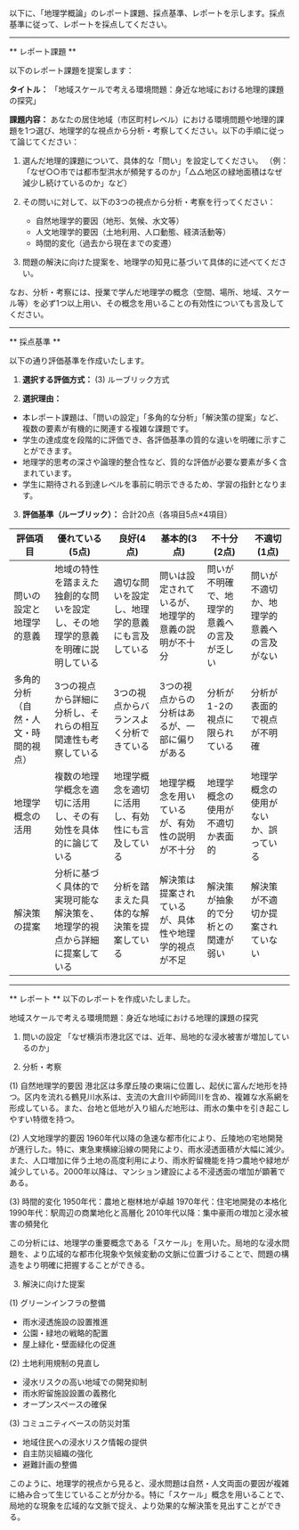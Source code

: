 以下に、「地理学概論」のレポート課題、採点基準、レポートを示します。採点基準に従って、レポートを採点してください。

---------------------------------------
** レポート課題 **

以下のレポート課題を提案します：

**タイトル：**
「地域スケールで考える環境問題：身近な地域における地理的課題の探究」

**課題内容：**
あなたの居住地域（市区町村レベル）における環境問題や地理的課題を1つ選び、地理学的な視点から分析・考察してください。以下の手順に従って論じてください：

1. 選んだ地理的課題について、具体的な「問い」を設定してください。
（例：「なぜ○○市では都市型洪水が頻発するのか」「△△地区の緑地面積はなぜ減少し続けているのか」など）

2. その問いに対して、以下の3つの視点から分析・考察を行ってください：
   - 自然地理学的要因（地形、気候、水文等）
   - 人文地理学的要因（土地利用、人口動態、経済活動等）
   - 時間的変化（過去から現在までの変遷）

3. 問題の解決に向けた提案を、地理学の知見に基づいて具体的に述べてください。

なお、分析・考察には、授業で学んだ地理学の概念（空間、場所、地域、スケール等）を必ず1つ以上用い、その概念を用いることの有効性についても言及してください。

---------------------------------------
** 採点基準 **

以下の通り評価基準を作成いたします。

1. **選択する評価方式：** (3) ルーブリック方式

2. **選択理由：**
- 本レポート課題は、「問いの設定」「多角的な分析」「解決策の提案」など、複数の要素が有機的に関連する複雑な課題です。
- 学生の達成度を段階的に評価でき、各評価基準の質的な違いを明確に示すことができます。
- 地理学的思考の深さや論理的整合性など、質的な評価が必要な要素が多く含まれています。
- 学生に期待される到達レベルを事前に明示できるため、学習の指針となります。

3. **評価基準（ルーブリック）：** 
合計20点（各項目5点×4項目）

| 評価項目 | 優れている(5点) | 良好(4点) | 基本的(3点) | 不十分(2点) | 不適切(1点) |
|---------|---------------|----------|-----------|-----------|-----------|
| 問いの設定と地理学的意義 | 地域の特性を踏まえた独創的な問いを設定し、その地理学的意義を明確に説明している | 適切な問いを設定し、地理学的意義にも言及している | 問いは設定されているが、地理学的意義の説明が不十分 | 問いが不明確で、地理学的意義への言及が乏しい | 問いが不適切か、地理学的意義への言及がない |
| 多角的分析（自然・人文・時間的視点） | 3つの視点から詳細に分析し、それらの相互関連性も考察している | 3つの視点からバランスよく分析できている | 3つの視点からの分析はあるが、一部に偏りがある | 分析が1-2の視点に限られている | 分析が表面的で視点が不明確 |
| 地理学概念の活用 | 複数の地理学概念を適切に活用し、その有効性を具体的に論じている | 地理学概念を適切に活用し、有効性にも言及している | 地理学概念を用いているが、有効性の説明が不十分 | 地理学概念の使用が不適切か表面的 | 地理学概念の使用がないか、誤っている |
| 解決策の提案 | 分析に基づく具体的で実現可能な解決策を、地理学的視点から詳細に提案している | 分析を踏まえた具体的な解決策を提案している | 解決策は提案されているが、具体性や地理学的視点が不足 | 解決策が抽象的で分析との関連が弱い | 解決策が不適切か提案されていない |

---------------------------------------
** レポート **
以下のレポートを作成いたしました。

地域スケールで考える環境問題：身近な地域における地理的課題の探究

1. 問いの設定
「なぜ横浜市港北区では、近年、局地的な浸水被害が増加しているのか」

2. 分析・考察

(1) 自然地理学的要因
港北区は多摩丘陵の東端に位置し、起伏に富んだ地形を持つ。区内を流れる鶴見川水系は、支流の大倉川や師岡川を含め、複雑な水系網を形成している。また、台地と低地が入り組んだ地形は、雨水の集中を引き起こしやすい特徴を持つ。

(2) 人文地理学的要因
1960年代以降の急速な都市化により、丘陵地の宅地開発が進行した。特に、東急東横線沿線の開発により、雨水浸透面積が大幅に減少。また、人口増加に伴う土地の高度利用により、雨水貯留機能を持つ農地や緑地が減少している。2000年以降は、マンション建設による不浸透面の増加が顕著である。

(3) 時間的変化
1950年代：農地と樹林地が卓越
1970年代：住宅地開発の本格化
1990年代：駅周辺の商業地化と高層化
2010年代以降：集中豪雨の増加と浸水被害の頻発化

この分析には、地理学の重要概念である「スケール」を用いた。局地的な浸水問題を、より広域的な都市化現象や気候変動の文脈に位置づけることで、問題の構造をより明確に把握することができる。

3. 解決に向けた提案

(1) グリーンインフラの整備
- 雨水浸透施設の設置推進
- 公園・緑地の戦略的配置
- 屋上緑化・壁面緑化の促進

(2) 土地利用規制の見直し
- 浸水リスクの高い地域での開発抑制
- 雨水貯留施設設置の義務化
- オープンスペースの確保

(3) コミュニティベースの防災対策
- 地域住民への浸水リスク情報の提供
- 自主防災組織の強化
- 避難計画の整備

このように、地理学的視点から見ると、浸水問題は自然・人文両面の要因が複雑に絡み合って生じていることが分かる。特に「スケール」概念を用いることで、局地的な現象を広域的な文脈で捉え、より効果的な解決策を見出すことができる。

